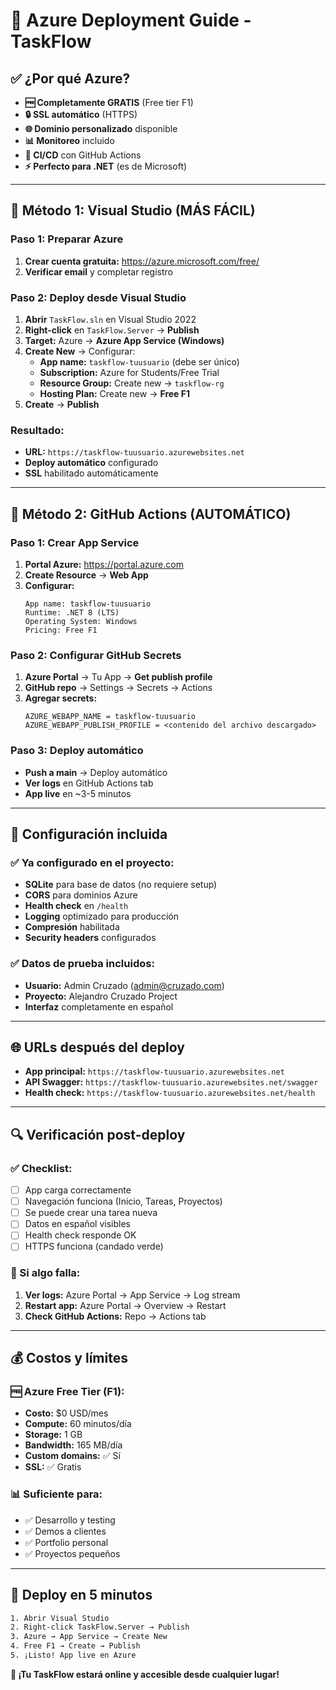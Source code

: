 # 🚀 Azure Deployment Guide - TaskFlow

## ✅ **¿Por qué Azure?**
- **🆓 Completamente GRATIS** (Free tier F1)
- **🔒 SSL automático** (HTTPS)
- **🌐 Dominio personalizado** disponible
- **📊 Monitoreo** incluido
- **🔄 CI/CD** con GitHub Actions
- **⚡ Perfecto para .NET** (es de Microsoft)

---

## 🎯 **Método 1: Visual Studio (MÁS FÁCIL)**

### **Paso 1: Preparar Azure**
1. **Crear cuenta gratuita:** https://azure.microsoft.com/free/
2. **Verificar email** y completar registro

### **Paso 2: Deploy desde Visual Studio**
1. **Abrir** `TaskFlow.sln` en Visual Studio 2022
2. **Right-click** en `TaskFlow.Server` → **Publish**
3. **Target:** Azure → **Azure App Service (Windows)**
4. **Create New** → Configurar:
   - **App name:** `taskflow-tuusuario` (debe ser único)
   - **Subscription:** Azure for Students/Free Trial
   - **Resource Group:** Create new → `taskflow-rg`
   - **Hosting Plan:** Create new → **Free F1**
5. **Create** → **Publish**

### **Resultado:**
- **URL:** `https://taskflow-tuusuario.azurewebsites.net`
- **Deploy automático** configurado
- **SSL** habilitado automáticamente

---

## 🎯 **Método 2: GitHub Actions (AUTOMÁTICO)**

### **Paso 1: Crear App Service**
1. **Portal Azure:** https://portal.azure.com
2. **Create Resource** → **Web App**
3. **Configurar:**
   ```
   App name: taskflow-tuusuario
   Runtime: .NET 8 (LTS)
   Operating System: Windows
   Pricing: Free F1
   ```

### **Paso 2: Configurar GitHub Secrets**
1. **Azure Portal** → Tu App → **Get publish profile**
2. **GitHub repo** → Settings → Secrets → Actions
3. **Agregar secrets:**
   ```
   AZURE_WEBAPP_NAME = taskflow-tuusuario
   AZURE_WEBAPP_PUBLISH_PROFILE = <contenido del archivo descargado>
   ```

### **Paso 3: Deploy automático**
- **Push a main** → Deploy automático
- **Ver logs** en GitHub Actions tab
- **App live** en ~3-5 minutos

---

## 🔧 **Configuración incluida**

### **✅ Ya configurado en el proyecto:**
- **SQLite** para base de datos (no requiere setup)
- **CORS** para dominios Azure
- **Health check** en `/health`
- **Logging** optimizado para producción
- **Compresión** habilitada
- **Security headers** configurados

### **✅ Datos de prueba incluidos:**
- **Usuario:** Admin Cruzado (admin@cruzado.com)
- **Proyecto:** Alejandro Cruzado Project
- **Interfaz** completamente en español

---

## 🌐 **URLs después del deploy**

- **App principal:** `https://taskflow-tuusuario.azurewebsites.net`
- **API Swagger:** `https://taskflow-tuusuario.azurewebsites.net/swagger`
- **Health check:** `https://taskflow-tuusuario.azurewebsites.net/health`

---

## 🔍 **Verificación post-deploy**

### **✅ Checklist:**
- [ ] App carga correctamente
- [ ] Navegación funciona (Inicio, Tareas, Proyectos)
- [ ] Se puede crear una tarea nueva
- [ ] Datos en español visibles
- [ ] Health check responde OK
- [ ] HTTPS funciona (candado verde)

### **🔧 Si algo falla:**
1. **Ver logs:** Azure Portal → App Service → Log stream
2. **Restart app:** Azure Portal → Overview → Restart
3. **Check GitHub Actions:** Repo → Actions tab

---

## 💰 **Costos y límites**

### **🆓 Azure Free Tier (F1):**
- **Costo:** $0 USD/mes
- **Compute:** 60 minutos/día
- **Storage:** 1 GB
- **Bandwidth:** 165 MB/día
- **Custom domains:** ✅ Sí
- **SSL:** ✅ Gratis

### **📊 Suficiente para:**
- ✅ Desarrollo y testing
- ✅ Demos a clientes
- ✅ Portfolio personal
- ✅ Proyectos pequeños

---

## 🚀 **Deploy en 5 minutos**

```bash
1. Abrir Visual Studio
2. Right-click TaskFlow.Server → Publish
3. Azure → App Service → Create New
4. Free F1 → Create → Publish
5. ¡Listo! App live en Azure
```

**🎉 ¡Tu TaskFlow estará online y accesible desde cualquier lugar!**
